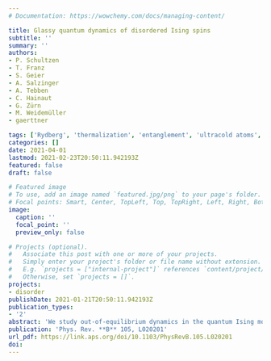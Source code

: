 ```yaml
---
# Documentation: https://wowchemy.com/docs/managing-content/

title: Glassy quantum dynamics of disordered Ising spins
subtitle: ''
summary: ''
authors:
- P. Schultzen
- T. Franz
- S. Geier
- A. Salzinger
- A. Tebben
- C. Hainaut
- G. Zürn
- M. Weidemüller
- gaerttner

tags: ['Rydberg', 'thermalization', 'entanglement', 'ultracold atoms', 'disorder']
categories: []
date: 2021-04-01
lastmod: 2021-02-23T20:50:11.942193Z
featured: false
draft: false

# Featured image
# To use, add an image named `featured.jpg/png` to your page's folder.
# Focal points: Smart, Center, TopLeft, Top, TopRight, Left, Right, BottomLeft, Bottom, BottomRight.
image:
  caption: ''
  focal_point: ''
  preview_only: false

# Projects (optional).
#   Associate this post with one or more of your projects.
#   Simply enter your project's folder or file name without extension.
#   E.g. `projects = ["internal-project"]` references `content/project/deep-learning/index.md`.
#   Otherwise, set `projects = []`.
projects:
- disorder
publishDate: 2021-01-21T20:50:11.942193Z
publication_types:
- '2'
abstract: 'We study out-of-equilibrium dynamics in the quantum Ising model with power-law interactions and positional disorder. For arbitrary dimension d and interaction range α≥d we analytically find a stretched exponential decay with stretch power β=d/α for the global magnetization and ensemble-averaged single-spin purity in the thermodynamic limit. We reveal numerically that glassy behavior persists for finite system sizes and sufficiently strong disorder. We conclude that the magnetization decay is due to interaction induced dephasing while entanglement builds up at a smaller rate evident from the decay of single-spin purity, thus providing a microscopic understanding of glassy dynamics in disordered closed quantum systems.'
publication: 'Phys. Rev. **B** 105, L020201'
url_pdf: https://link.aps.org/doi/10.1103/PhysRevB.105.L020201
doi: 
---
```

